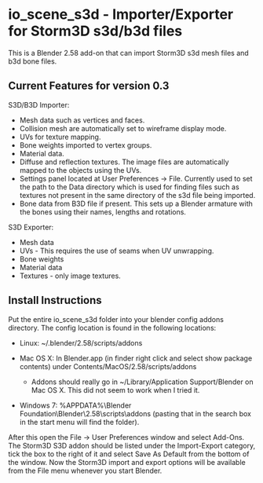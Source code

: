 io\_scene\_s3d - Importer/Exporter for Storm3D s3d/b3d files
=============================================================

This is a Blender 2.58 add-on that can import Storm3D s3d mesh files and b3d bone files.

Current Features for version 0.3
----------------

S3D/B3D Importer:

 * Mesh data such as vertices and faces.
 * Collision mesh are automatically set to wireframe display mode.
 * UVs for texture mapping.
 * Bone weights imported to vertex groups.
 * Material data.
 * Diffuse and reflection textures. The image files are automatically mapped to the objects using the UVs.
 * Settings panel located at User Preferences -> File. Currently used to set the path to the Data directory which is used for finding files such as textures not present in the same directory of the s3d file being imported.
 * Bone data from B3D file if present. This sets up a Blender armature with the bones using their names, lengths and rotations.

S3D Exporter:

 * Mesh data
 * UVs - This requires the use of seams when UV unwrapping.
 * Bone weights
 * Material data
 * Textures - only image textures.

Install Instructions
--------------------

Put the entire io\_scene\_s3d folder into your blender config addons directory. The config location is found in the following locations:

 * Linux: ~/.blender/2.58/scripts/addons

 * Mac OS X: In Blender.app (in finder right click and select show package contents) under Contents/MacOS/2.58/scripts/addons

    - Addons should really go in ~/Library/Application Support/Blender on Mac OS X. This did not seem to work when I tried it.

 * Windows 7: %APPDATA%\Blender Foundation\Blender\2.58\scripts\addons (pasting that in the search box in the start menu will find the folder).

After this open the File -> User Preferences window and select Add-Ons. The Storm3D S3D addon should be listed under the Import-Export category, tick the box to the right of it and select Save As Default from the bottom of the window. Now the Storm3D import and export options will be available from the File menu whenever you start Blender.
